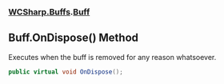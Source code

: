 ### [WCSharp.Buffs](WCSharp.Buffs.md 'WCSharp.Buffs').[Buff](WCSharp.Buffs.Buff.md 'WCSharp.Buffs.Buff')

## Buff.OnDispose() Method

Executes when the buff is removed for any reason whatsoever.

```csharp
public virtual void OnDispose();
```